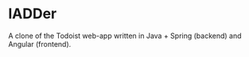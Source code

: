 # lADDer

A clone of the Todoist web-app written in Java + Spring (backend) and Angular (frontend). 
